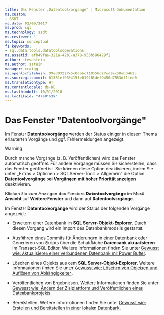 ```yaml
---
title: Das Fenster „Datentoolvorgänge“ | Microsoft-Dokumentation
ms.custom:
- SSDT
ms.date: 02/09/2017
ms.prod: sql
ms.technology: ssdt
ms.reviewer: ''
ms.topic: conceptual
f1_keywords:
- sql.data.tools.datatoolsoperations
ms.assetid: afb49faa-321a-42b1-a378-955b586429f2
author: stevestein
ms.author: sstein
manager: craigg
ms.openlocfilehash: 99ed8322745c86bbcf18356c27ed9ec68ab34b2c
ms.sourcegitcommit: 61381ef939415fe019285def9450d7583df1fed0
ms.translationtype: HT
ms.contentlocale: de-DE
ms.lasthandoff: 10/01/2018
ms.locfileid: "47604528"
---
```

# <a name="data-tools-operations-window"></a>Das Fenster "Datentoolvorgänge"
Im Fenster **Datentoolvorgänge** werden der Status einiger in diesem Thema erläuterten Vorgänge und ggf. Fehlermeldungen angezeigt.  
  
> [!WARNING]  
> Durch manche Vorgänge (z. B. Veröffentlichen) wird das Fenster automatisch geöffnet. Für andere Vorgänge müssen Sie sicherstellen, dass das Fenster geöffnet ist. Sie können diese Option deaktivieren, indem Sie unter „Extras > Optionen > SQL Server-Tools > Allgemein“ die Option **Datentoolvorgänge bei Vorgängen mit hoher Priorität anzeigen** deaktivieren.  
  
Klicken Sie zum Anzeigen des Fensters **Datentoolvorgänge** im Menü **Ansicht** auf **Weitere Fenster** und dann auf **Datentoolvorgänge**.  
  
Im Fenster **Datentoolvorgänge** wird der Status der folgenden Vorgänge angezeigt:  
  
-   Erweitern einer Datenbank im **SQL Server-Objekt-Explorer**. Durch diesen Vorgang wird ein Import des Datenbankmodells gestartet.  
  
-   Ausführen eines Commits für Änderungen in einer Datenbank oder Generieren von Skripts über die Schaltfläche **Datenbank aktualisieren** im Transact\-SQL-Editor. Weitere Informationen finden Sie unter [Gewusst wie: Aktualisieren einer verbundenen Datenbank mit Power Buffer](../ssdt/how-to-update-a-connected-database-with-power-buffer.md).  
  
-   Löschen eines Objekts aus dem **SQL Server-Objekt-Explorer**. Weitere Informationen finden Sie unter [Gewusst wie: Löschen von Objekten und Auflösen von Abhängigkeiten](../ssdt/how-to-delete-objects-and-resolve-dependencies.md).  
  
-   Veröffentlichen von Ergebnissen. Weitere Informationen finden Sie unter [Gewusst wie: Ändern der Zielplattform und Veröffentlichen eines Datenbankprojekts](../ssdt/how-to-change-target-platform-and-publish-a-database-project.md).  
  
-   Bereitstellen. Weitere Informationen finden Sie unter [Gewusst wie: Erstellen und Bereitstellen in einer lokalen Datenbank](../ssdt/how-to-build-and-deploy-to-a-local-database.md).  
  
